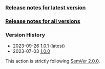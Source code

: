 ### [Release notes for latest version](latest.md)

### [Release notes for all versions](full.md)

### Version History

* 2023-09-26 [1.0.1](1.0.1.md) (latest)
* 2023-07-03 [1.0.0](1.0.0.md)


This action is strictly following [SemVer 2.0.0](https://semver.org/spec/v2.0.0.html).